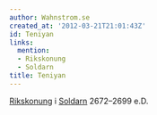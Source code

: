 ```yaml
---
author: Wahnstrom.se
created_at: '2012-03-21T21:01:43Z'
id: Teniyan
links:
  mention:
  - Rikskonung
  - Soldarn
title: Teniyan
---
```


[Rikskonung] i [Soldarn] 2672–2699 e.D.

  [Rikskonung]: Rikskonung
  [Soldarn]: Soldarn